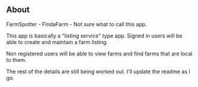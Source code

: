 ## About

FarmSpotter - FindaFarm - Not sure what to call this app.

This app is basically a "listing service" type app. Signed in users will be able to create and maintain a farm listing.

Non registered users will be able to view farms and find farms that are local to them.

The rest of the details are still being worked out. I'll update the readme as I go.